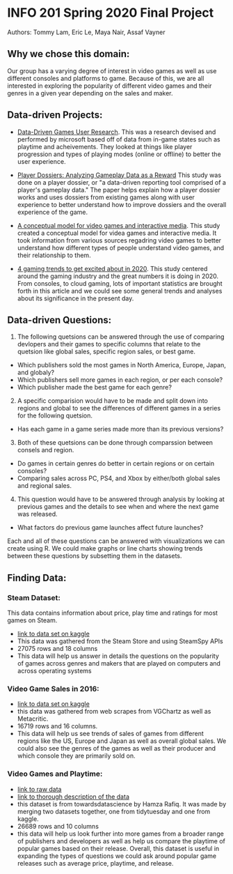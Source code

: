 # INFO 201 Spring 2020 Final Project

Authors: Tommy Lam, Eric Le, Maya Nair, Assaf Vayner

## Why we chose this domain:
Our group has a varying degree of interest in video games as well as use different consoles and platforms to game. Because of this, we are all interested in exploring the popularity of different video games and their genres in a given year depending on the sales and maker.

## Data-driven Projects:
- [Data-Driven Games User Research](https://www.microsoft.com/en-us/research/wp-content/uploads/2016/02/zimmermann-chigur-2012.pdf). This was a research devised and performed by microsoft based off of data from in-game states such as playtime and acheivements. They looked at things like player progression and types of playing modes (online or offline) to better the user experience. 
  
- [Player Dossiers: Analyzing Gameplay Data as a Reward](http://gamestudies.org/1101/articles/medler)
This study was done on a player dossier, or "a data-driven reporting tool comprised of a player's gameplay data." The paper helps explain how a player dossier works and uses dossiers from existing games along with user experience to better understand how to improve dossiers and the overall experience of the game.
 
- [A conceptual model for video games and interactive media](https://asistdl.onlinelibrary.wiley.com/doi/abs/10.1002/asi.23409). This study created a conceptual model for videa games and interactive media. It took information from various sources regadring video games to better understand how different types of people understand video games, and their relationship to them.
 
 - [4 gaming trends to get excited about in 2020](https://blog.globalwebindex.com/chart-of-the-week/gaming-trends-2020/). This study centered around the gaming industry and the great numbers it is doing in 2020. From consoles, to cloud gaming, lots of important statistics are brought forth in this article and we could see some general trends and analyses about its significance in the present day.

## Data-driven Questions:

1. The following quetsions can be answered through the use of comparing devlopers and their games to specific
columns that relate to the quetsion like global sales, specific region sales, or best game.
- Which publishers sold the most games in North America, Europe, Japan, and globaly?
- Which publishers sell more games in each region, or per each console?
- Which publisher made the best game for each genre?

2. A specific comparision would have to be made and split down into regions and global to see the
differences of different games in a  series for the following quetsion.
- Has each game in a game series made more than its previous versions?
    
3. Both of these quetsions can be done through comparssion between consels and region.
- Do games in certain genres do better in certain regions or on certain consoles?
- Comparing sales across PC, PS4, and Xbox by either/both global sales and regional sales.

4. This question would have to be answered through analysis by looking at previous games and the details to see when and where the next game was released.
- What factors do previous game launches affect future launches?   


Each and all of these questions can be answered with visualizations we can create using R.
We could make graphs or line charts showing trends between these questions by subsetting them in the datasets.

## Finding Data:

### Steam Dataset:
This data contains information about price, play time and ratings for most games on Steam.
- [link to data set on kaggle](https://www.kaggle.com/nikdavis/steam-store-games#steam.csv)
- This data was gathered from the Steam Store and using SteamSpy APIs
- 27075 rows and 18 columns
- This data will help us answer in details the questions on the popularity of games across genres and makers that are played on computers and across operating systems

### Video Game Sales in 2016:
- [link to data set on kaggle](https://www.kaggle.com/sidtwr/videogames-sales-dataset?select=Video_Games_Sales_as_at_22_Dec_2016.csv)
- this data was gathered from web scrapes from VGChartz as well as Metacritic.
- 16719 rows and 16 columns.
- This data will help us see trends of sales of games from different regions like the US, Europe and Japan as well as overall global sales. We could also see the genres of the games as well as their producer and which console they are primarily sold on.


### Video Games and Playtime:
- [link to raw data](https://raw.githubusercontent.com/rfordatascience/tidytuesday/master/data/2019/2019-07-30/video_games.csv)
- [link to thorough description of the data](https://towardsdatascience.com/analyzing-video-games-data-in-r-1afad7122aab)
- this dataset is from towardsdatascience by Hamza Rafiq. It was made by merging two datasets together, one from tidytuesday and one from kaggle.
- 26689 rows and 10 columns
- this data will help us look further into more games from a broader range of publishers and developers as well as help us compare the playtime of popular games based on their release. Overall, this dataset is useful in expanding the types of questions we could ask around popular game releases such as average price, playtime, and release. 
